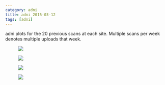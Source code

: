 ```yaml
---
category: adni
title: adni 2015-03-12
tags: [adni]
---
```

adni plots for the 20 previous scans at each site. Multiple scans per week denotes multiple uploads that week.
<figure>
    <a href="{{ production_url }}/spins/assets/images/adni/15-03-12_ADNI_QC.png"><img src="{{ production_url }}/spins/assets/images/adni/15-03-12_ADNI_QC.png"></a>
</figure>

<figure>
    <a href="{{ production_url }}/spins/assets/images/adni/15-03-12_ADNI_QC_CMH.png"><img src="{{ production_url }}/spins/assets/images/adni/15-03-12_ADNI_QC_CMH.png"></a>
</figure>

<figure>
    <a href="{{ production_url }}/spins/assets/images/adni/15-03-12_ADNI_QC_MRC.png"><img src="{{ production_url }}/spins/assets/images/adni/15-03-12_ADNI_QC_MRC.png"></a>
</figure>

<figure>
    <a href="{{ production_url }}/spins/assets/images/adni/15-03-12_ADNI_QC_ZHH.png"><img src="{{ production_url }}/spins/assets/images/adni/15-03-12_ADNI_QC_ZHH.png"></a>
</figure>

